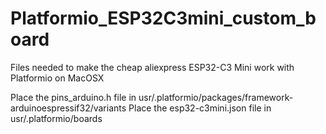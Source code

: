 # Platformio_ESP32C3mini_custom_board
Files needed to make the cheap aliexpress ESP32-C3 Mini work with Platformio on MacOSX

Place the pins_arduino.h file in usr/.platformio/packages/framework-arduinoespressif32/variants
Place the esp32-c3mini.json file in usr/.platformio/boards
